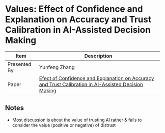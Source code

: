 # Values: Effect of Confidence and Explanation on Accuracy and Trust Calibration in AI-Assisted Decision Making

| Item | Description |
| --- | --- | 
| Presented By | Yunfeng Zhang |
| Paper | [Efect of Confidence and Explanation on Accuracy and Trust Calibration in AI-Assisted Decision Making](https://dl.acm.org/doi/pdf/10.1145/3351095.3372852?download=true) |



## Notes

- Most discussion is about the value of trusting AI rather & fails to consider the value (positive or negative) of distrust
